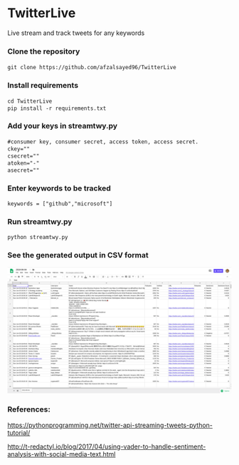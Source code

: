 # TwitterLive
Live stream and track tweets for any keywords

### Clone the repository

`git clone https://github.com/afzalsayed96/TwitterLive`

### Install requirements

```
cd TwitterLive
pip install -r requirements.txt
```

### Add your keys in streamtwy.py

```
#consumer key, consumer secret, access token, access secret.
ckey=""
csecret=""
atoken="-"
asecret=""
```

### Enter keywords to be tracked

```
keywords = ["github","microsoft"]

```

### Run streamtwy.py
```
python streamtwy.py
```

### See the generated output in CSV format

![alt text](https://github.com/afzalsayed96/TwitterLive/blob/master/screenshots/Screenshot%20from%202018-06-04%2000-17-41.png?raw=true)


### References:

https://pythonprogramming.net/twitter-api-streaming-tweets-python-tutorial/

http://t-redactyl.io/blog/2017/04/using-vader-to-handle-sentiment-analysis-with-social-media-text.html
